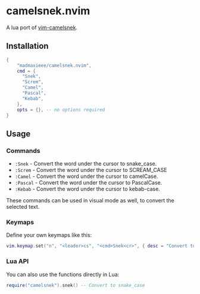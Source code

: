 # camelsnek.nvim

A lua port of [vim-camelsnek](https://github.com/nicwest/vim-camelsnek).

## Installation

```lua
{
    "madmaxieee/camelsnek.nvim",
    cmd = {
      "Snek",
      "Screm",
      "Camel",
      "Pascal",
      "Kebab",
    },
    opts = {}, -- no options required
}
```

## Usage

### Commands

- `:Snek` - Convert the word under the cursor to snake_case.
- `:Screm` - Convert the word under the cursor to SCREAM_CASE
- `:Camel` - Convert the word under the cursor to camelCase.
- `:Pascal` - Convert the word under the cursor to PascalCase.
- `:Kebab` - Convert the word under the cursor to kebab-case.

These commands can be used in visual mode as well, to convert the selected text.

### Keymaps

Define your own keymaps like this:

```lua
vim.keymap.set("n", "<leader>cs", "<cmd>Snek<cr>", { desc = "Convert to snake_case" })
```

### Lua API

You can also use the functions directly in Lua:

```lua
require("camelsnek").snek() -- Convert to snake_case
```
